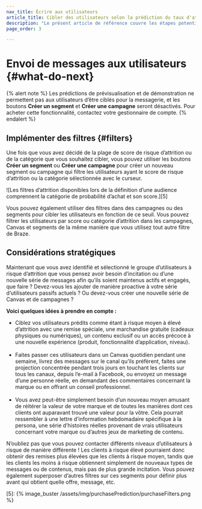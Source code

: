 ```yaml
---
nav_title: Écrire aux utilisateurs
article_title: Cibler des utilisateurs selon la prédiction du taux d'attrition
description: "Le présent article de référence couvre les étapes potentielles à réaliser après avoir créé une prédiction d’attrition, comme l’implémentation de filtres et les considérations stratégiques."
page_order: 3

---
```


# Envoi de messages aux utilisateurs {#what-do-next}

{% alert note %}
Les prédictions de prévisualisation et de démonstration ne permettent pas aux utilisateurs d’être ciblés pour la messagerie, et les boutons **Créer un segment** et **Créer une campagne** seront désactivés. Pour acheter cette fonctionnalité, contactez votre gestionnaire de compte.
{% endalert %}

## Implémenter des filtres {#filters}

Une fois que vous avez décidé de la plage de score de risque d’attrition ou de la catégorie que vous souhaitez cibler, vous pouvez utiliser les boutons **Créer un segment** ou **Créer une campagne** pour créer un nouveau segment ou campagne qui filtre les utilisateurs ayant le score de risque d’attrition ou la catégorie sélectionnée avec le curseur.

![Les filtres d’attrition disponibles lors de la définition d’une audience comprennent la catégorie de probabilité d’achat et son score.][5]

Vous pouvez également utiliser des filtres dans des campagnes ou des segments pour cibler les utilisateurs en fonction de ce seuil. Vous pouvez filtrer les utilisateurs par score ou catégorie d’attrition dans les campagnes, Canvas et segments de la même manière que vous utilisez tout autre filtre de Braze.

## Considérations stratégiques

Maintenant que vous avez identifié et sélectionné le groupe d’utilisateurs à risque d’attrition que vous pensez avoir besoin d’incitation ou d’une nouvelle série de messages afin qu’ils soient maintenus actifs et engagés, que faire ? Devez-vous les ajouter de manière proactive à votre série d’utilisateurs passifs actuels ? Ou devez-vous créer une nouvelle série de Canvas et de campagnes ? 

**Voici quelques idées à prendre en compte :**

- Ciblez vos utilisateurs prédits comme étant à risque moyen à élevé d’attrition avec une remise spéciale, une marchandise gratuite (cadeaux physiques ou numériques), un contenu exclusif ou un accès précoce à une nouvelle expérience (produit, fonctionnalité d’application, niveau).<br><br>
- Faites passer ces utilisateurs dans un Canvas quotidien pendant une semaine, livrez des messages sur le canal qu’ils préfèrent, faites une projection concentrée pendant trois jours en touchant les clients sur tous les canaux, depuis l’e-mail à Facebook, ou envoyez un message d’une personne réelle, en demandant des commentaires concernant la marque ou en offrant un conseil professionnel.<br><br>
- Vous avez peut-être simplement besoin d’un nouveau moyen amusant de réitérer la valeur de votre marque et de toutes les manières dont ces clients ont auparavant trouvé une valeur pour la vôtre. Cela pourrait ressembler à une lettre d’information hebdomadaire spécifique à la persona, une série d’histoires réelles provenant de vrais utilisateurs concernant votre marque ou d’autres jeux de marketing de contenu.

N’oubliez pas que vous pouvez contacter différents niveaux d’utilisateurs à risque de manière différente ! Les clients à risque élevé pourraient donc obtenir des remises plus élevées que les clients à risque moyen, tandis que les clients les moins à risque obtiennent simplement de nouveaux types de messages ou de contenus, mais pas de plus grande incitation. Vous pouvez également superposer d’autres filtres sur ces segments pour définir plus avant qui obtient quelle offre, message, etc.



[5]: {% image_buster /assets/img/purchasePrediction/purchaseFilters.png %}
